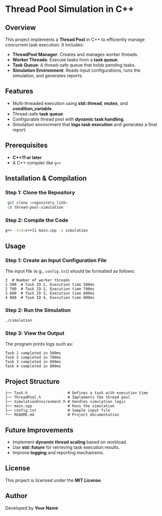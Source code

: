 # Thread Pool Simulation in C++

## Overview
This project implements a **Thread Pool** in C++ to efficiently manage concurrent task execution. It includes:
- **ThreadPool Manager**: Creates and manages worker threads.
- **Worker Threads**: Execute tasks from a **task queue**.
- **Task Queue**: A thread-safe queue that holds pending tasks.
- **Simulation Environment**: Reads input configurations, runs the simulation, and generates reports.

## Features
- Multi-threaded execution using **std::thread**, **mutex**, and **condition_variable**.
- Thread-safe **task queue**.
- Configurable thread pool with **dynamic task handling**.
- Simulation environment that **logs task execution** and generates a final report.

## Prerequisites
- **C++11 or later**
- A C++ compiler like `g++`

## Installation & Compilation
### **Step 1: Clone the Repository**
```bash
 git clone <repository_link>
 cd thread-pool-simulation
```
### **Step 2: Compile the Code**
```bash
g++ -std=c++11 main.cpp -o simulation
```

## Usage
### **Step 1: Create an Input Configuration File**
The input file (e.g., `config.txt`) should be formatted as follows:
```
3  # Number of worker threads
1 500  # Task ID 1, Execution time 500ms
2 700  # Task ID 2, Execution time 700ms
3 600  # Task ID 3, Execution time 600ms
4 800  # Task ID 4, Execution time 800ms
```

### **Step 2: Run the Simulation**
```bash
./simulation
```

### **Step 3: View the Output**
The program prints logs such as:
```
Task 1 completed in 500ms
Task 2 completed in 700ms
Task 3 completed in 600ms
Task 4 completed in 800ms
```

## Project Structure
```
├── Task.h                  # Defines a task with execution time
├── ThreadPool.h            # Implements the thread pool
├── SimulationEnvironment.h # Handles simulation logic
├── main.cpp                # Runs the simulation
├── config.txt              # Sample input file
└── README.md               # Project documentation
```

## Future Improvements
- Implement **dynamic thread scaling** based on workload.
- Use **std::future** for retrieving task execution results.
- Improve **logging** and reporting mechanisms.

## License
This project is licensed under the **MIT License**.

## Author
Developed by **Your Name**
